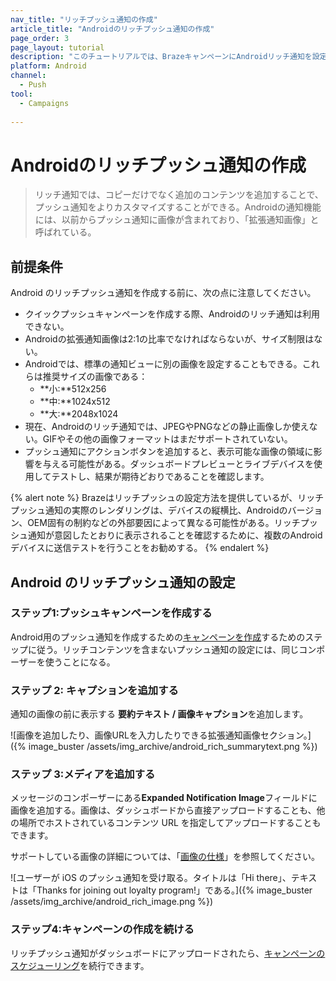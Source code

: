 ```yaml
---
nav_title: "リッチプッシュ通知の作成"
article_title: "Androidのリッチプッシュ通知の作成"
page_order: 3
page_layout: tutorial
description: "このチュートリアルでは、BrazeキャンペーンにAndroidリッチ通知を設定する方法を説明する。"
platform: Android
channel:
  - Push
tool:
  - Campaigns
  
---
```


# Androidのリッチプッシュ通知の作成

> リッチ通知では、コピーだけでなく追加のコンテンツを追加することで、プッシュ通知をよりカスタマイズすることができる。Androidの通知機能には、以前からプッシュ通知に画像が含まれており、「拡張通知画像」と呼ばれている。

## 前提条件

Android のリッチプッシュ通知を作成する前に、次の点に注意してください。

- クイックプッシュキャンペーンを作成する際、Androidのリッチ通知は利用できない。
- Androidの拡張通知画像は2:1の比率でなければならないが、サイズ制限はない。
- Androidでは、標準の通知ビューに別の画像を設定することもできる。これらは推奨サイズの画像である： 
  - **小:**512x256
  - **中:**1024x512 
  - **大:**2048x1024
- 現在、Androidのリッチ通知では、JPEGやPNGなどの静止画像しか使えない。GIFやその他の画像フォーマットはまだサポートされていない。
- プッシュ通知にアクションボタンを追加すると、表示可能な画像の領域に影響を与える可能性がある。ダッシュボードプレビューとライブデバイスを使用してテストし、結果が期待どおりであることを確認します。

{% alert note %}
Brazeはリッチプッシュの設定方法を提供しているが、リッチプッシュ通知の実際のレンダリングは、デバイスの縦横比、Androidのバージョン、OEM固有の制約などの外部要因によって異なる可能性がある。リッチプッシュ通知が意図したとおりに表示されることを確認するために、複数のAndroidデバイスに送信テストを行うことをお勧めする。
{% endalert %}

## Android のリッチプッシュ通知の設定

### ステップ1:プッシュキャンペーンを作成する

Android用のプッシュ通知を作成するための[キャンペーンを作成]({{site.baseurl}}/user_guide/message_building_by_channel/push/creating_a_push_message/#creating-a-push-message)するためのステップに従う。リッチコンテンツを含まないプッシュ通知の設定には、同じコンポーザーを使うことになる。

### ステップ 2: キャプションを追加する

通知の画像の前に表示する **要約テキスト / 画像キャプション**を追加します。

![画像を追加したり、画像URLを入力したりできる拡張通知画像セクション。]({% image_buster /assets/img_archive/android_rich_summarytext.png %})

### ステップ 3:メディアを追加する

メッセージのコンポーザーにある**Expanded Notification Image**フィールドに画像を追加する。画像は、ダッシュボードから直接アップロードすることも、他の場所でホストされているコンテンツ URL を指定してアップロードすることもできます。

サポートしている画像の詳細については、「[画像の仕様]({{site.baseurl}}/user_guide/engagement_tools/templates_and_media/media_library/#push)」を参照してください。

![ユーザーが iOS のプッシュ通知を受け取る。タイトルは「Hi there」、テキストは「Thanks for joining out loyalty program!」である。]({% image_buster /assets/img_archive/android_rich_image.png %})

### ステップ4:キャンペーンの作成を続ける

リッチプッシュ通知がダッシュボードにアップロードされたら、[キャンペーンのスケジューリング]({{site.baseurl}}/user_guide/engagement_tools/campaigns/building_campaigns/delivery_types/)を続行できます。

